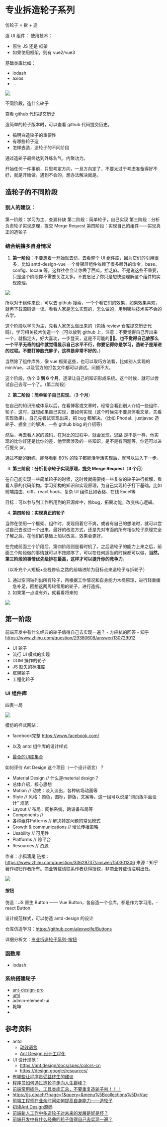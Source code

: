 
# 专业拆造轮子系列

仿轮子 = 拆 + 造

造 UI 组件：
使用技术：
- 原生 JS 还是 框架
- 如果使用框架，则有 vue2/vue3

基础类库比如：
- lodash 
- axios
- ...

![](sketch/70-拆造轮子.png)

不同阶段，造什么轮子

查看 github 代码提交历史

造简单的轮子版本时，可以查看 github 代码提交历史。

- 搞明白造轮子的重要性
- 有哪些轮子造
- 怎样去造，造轮子的不同阶段

通过造轮子最终达到外练名气，内聚功力。

开始任何一件事前，只思考定方向，一旦方向定了，不要太过于考虑准备得好不好，就是开始做。遇到不会的，想办法解决就是。
## 造轮子的不同阶段

### 别人的建议：

第一阶段：学习为主、查漏补缺
第二阶段：简单轮子，自己实现
第三阶段：分析负责轮子实现原理，提交 Merge Request
第四阶段：实现自己的组件——实现真正的造轮子

### 结合纳撸多自身情况

1. **第一阶段**：不要想着一开始就去仿、去看整个 UI 组件库，因为它们的引用很多，比如 antd-design-vue 一个骨架屏组件依赖了很多额外的命令，base、config、locale 等，这样往往会让你丢了西瓜，拾芝麻。不是说这些不重要，只是这个阶段你不需要关注太多。不要忘记了你只是想快速理解这个组件的实现原理。

![](../.vuepress/public/images/2021-01-08-08-46-50.png)

所以对于组件来说，可以去 github 搜索，一个个看它们的效果，如果效果喜欢，就再下载源码读一读。看看人家是怎么实现的，怎么做的，用到哪些技术买不会的去学。

这个阶段以学习为主，先看人家怎么做出来的（包括 review 仓库提交历史代码），学习相关技术仿造一个（可以放到 github 上，注意：不要觉得自己弄出来一个，就指定火，好大喜功，一步登天，这是不可能的🙅‍♂️。**也不觉得自己放那么一个平平无奇的组件就觉得显示自己水平不行，你要记得你是学习，造轮子是渐进的过程。不要打肿脸充胖子，这样是非常不好的**。）

当然除了组件库外，像 vue 框架这些，也可以取巧方法看，比如别人实现的 miniVue，以及官方的打包文件都可以调试。问题不大。

这个阶段，仿个 **3 到 6 个月**，逐渐让自己的知识形成系统。这个时候，就可以尝试自己去写一个了。（第二阶段）

2. **第二阶段：简单轮子自己实现**。（**3 个月**）

在自己的知识形成体系以后，在看博客或文章时，经常会看到别人介绍一些组件、轮子，这时，就想如果自己实现，要如何实现（这个时候先不要具体看文章，先看实现效果）。自己先尝试实现出来，把 bug 都解决。（比如 Phodal、justjavac 造轮子、掘金上的解决、一些 github blog 的介绍等）

然后，再去看人家的源码，在对比的过程中，就会发现，思路
是不是一样，他实现的比你好还是比你的差，他里面涉及的一些知识，是不是有问题等，你还可以进行提交 pr。

通过不断的磨练，能够看到 80% 的轮子都能活学活实现后，就可以进入下一步。

3. **第三阶段：分析复杂轮子实现原理，提交 Merge Request**（**3 个月**）

在自己能实现一些简单轮子的时候，这时候就需要找一些复杂的轮子进行拆解，看看人家的代码架构。学习架构的知识和实现原理，为自己实现轮子打下基础。比如前端路由、diff、react hook、复杂 UI 组件比如表格、在线 Excel等

目标：可以参与到工作所用到的开源库中，修bug，拓展功能，改变核心逻辑。

4. **第四阶段：实现真正的轮子**

当你在使用一个框架、组件时，发现用着它不爽，或者有自己的想法时，就可以尝试自己去改进一个出来。最好的改进方式，还是先对市面的所有相似轮子原理完全了解之后，在他们的基础上加以改进，效果会更好。

在完成前面三个阶段后，第四阶段则是看时机了。之后造轮子的能力上来之后，前面三个阶段做的事情就可以不按顺序了，可以在任何适当的时候都可以做，**当然，第三阶段的事情优先级排在最高，这样才可以提升你的竞争力**。

（以补充个人短板+全栈修仙之路的前端进阶为目标点来造轮子与拆轮子）

1. 通过空间轴列出所有轮子，再根据工作情况和自身能力木桶原理，进行轻重缓急补足，回想这两周较常用的轮子，进行造拆。
2. 如果第一点没有外，就看看将来的

![](sketch/70-拆造轮子.png)

## 第一阶段

前端开发中有什么经典的轮子值得自己去实现一遍？ - 方应杭的回答 - 知乎
https://www.zhihu.com/question/29380608/answer/130729912
- UI 轮子
- 流行 UI 模式的实现
- DOM 操作的轮子
- JS 缺失的标准库
- 框架轮子
- 工程化轮子
### UI 组件库

四表一局

![](../.vuepress/public/images/2021-01-18-10-16-58.png)

模仿的样式网站：
- facebook完整 https://www.facebook.com/
- 以及 antd 组件库的设计样式


- [最全的UI库集合](https://juejin.cn/post/6844904143950184455#heading-1)

如何评价 Ant Design 这个项目（一个设计语言）？

- Material Design    // 什么是material design？
- 总体介绍，核心思想
- Motion  //  动效：淡入淡出，各种转场动画等
- Style      // 风格：颜色，图标，排版，文案等，这一组可以说是“网页版平面设计” 规范
- Layout   // 布局：网格系统，跨设备布局等  
- Components  // 
- 各种组件Patterns   // 解决特定问题的常见模式
- Growth & communications  // 增长传播策略
- Usability  // 可用性
- Platforms  // 跨平台
- Resources // 资源

作者：小狐濡尾
链接：https://www.zhihu.com/question/33629737/answer/150301306
来源：知乎
著作权归作者所有。商业转载请联系作者获得授权，非商业转载请注明出处。

![](sketch/UI库样式交互设计规范.png)

#### 按钮

仿造：JS 原生 Button —— Vue Button，各自造一个仓库，都是作为学习用。- react Button

设计规范样式，可以仿造 antd-design 的设计

仓库仿造学习：https://github.com/alexwolfe/Buttons

详细分析文：[专业拆造轮子系列-按钮](专业拆造轮子系列-按钮.md)

### 函数库

- lodash
### 系统搭建轮子

- [ant-design-pro](https://github.com/ant-design/ant-design-pro/)
- [umi](https://umijs.org/zh-CN/docs)
- admin-element-ui
- 乾坤
- 
## 参考资料

- antd
  - [动效语言](https://motion.ant.design/language/basic-cn)
  - [Ant Design 设计工程化](https://mp.weixin.qq.com/s?__biz=MjM5MTA1MjAxMQ==&mid=2651243414&idx=1&sn=423f1ba3135a48847d4e2016afab50ef&chksm=bd491a128a3e93046a4bc9e997bf13c7168d0a2280d08648624916ed60e7a50edbfdf34d5855&mpshare=1&scene=1&srcid=0118PLCmtA7rXFSHyS0Zei2i&sharer_sharetime=1610928403644&sharer_shareid=791943f918fc132c4b385797127c7ffd#rd)
- UI 设计规范：
  - https://ant.design/docs/spec/colors-cn
  - https://design.google/resources/
- [有哪些让程序员受益终生的建议](https://zhuanlan.zhihu.com/p/85861940)
- [程序员如何通过造轮子走向人生巅峰？](https://blog.csdn.net/harvic880925/article/details/103868932)
- [前端常用插件、工具类库汇总，不要重复造轮子啦！！！](https://juejin.cn/post/6844903683411410951?utm_source=gold_browser_extension%3Futm_source%3Dgold_browser_extension#heading-1)
- https://js.coach/?page=1&query=&menu%5Bcollections%5D=Vue
- [前端工程师在业余时间如何提高自身能力——造轮子](https://cloud.tencent.com/developer/article/1030022)
- [初读Ant Design源码](https://zhuanlan.zhihu.com/p/54166478)
- [前端新人工作中多造轮子对未来的发展是好是坏？](https://www.zhihu.com/question/53209764)
- [前端开发中有什么经典的轮子值得自己去实现一遍？](https://www.zhihu.com/question/29380608)